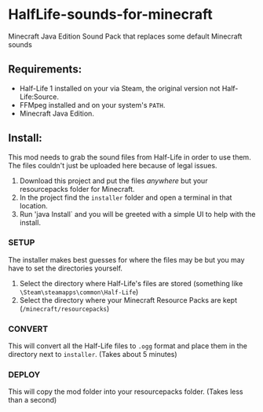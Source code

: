 # HalfLife-sounds-for-minecraft
Minecraft Java Edition Sound Pack that replaces some default Minecraft sounds

## Requirements:
- Half-Life 1 installed on your via Steam, the original version not Half-Life:Source.
- FFMpeg installed and on your system's `PATH`.
- Minecraft Java Edition.

## Install:
This mod needs to grab the sound files from Half-Life in order to use them. The files couldn't just be uploaded here because of legal issues.

1. Download this project and put the files *anywhere* but your resourcepacks folder for Minecraft.
2. In the project find the `installer` folder and open a terminal in that location.
3. Run 'java Install` and you will be greeted with a simple UI to help with the install.

### SETUP
The installer makes best guesses for where the files may be but you may have to set the directories yourself.
1. Select the directory where Half-Life's files are stored (something like `\Steam\steamapps\common\Half-Life`)
2. Select the directory where your Minecraft Resource Packs are kept (`/minecraft/resourcepacks`)

### CONVERT
This will convert all the Half-Life files to `.ogg` format and place them in the directory next to `installer`. (Takes about 5 minutes)

### DEPLOY
This will copy the mod folder into your resourcepacks folder. (Takes less than a second)
